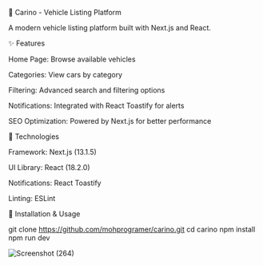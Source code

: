 🚗 Carino - Vehicle Listing Platform

A modern vehicle listing platform built with Next.js and React.

✨ Features

Home Page: Browse available vehicles

Categories: View cars by category

Filtering: Advanced search and filtering options

Notifications: Integrated with React Toastify for alerts

SEO Optimization: Powered by Next.js for better performance

🚀 Technologies

Framework: Next.js (13.1.5)

UI Library: React (18.2.0)

Notifications: React Toastify

Linting: ESLint

📖 Installation & Usage

git clone https://github.com/mohprogramer/carino.git
cd carino
npm install
npm run dev




![Screenshot (264)](https://user-images.githubusercontent.com/92467753/216846786-7b308b1f-812b-4a8e-afad-43ccfbc76d7d.png)
